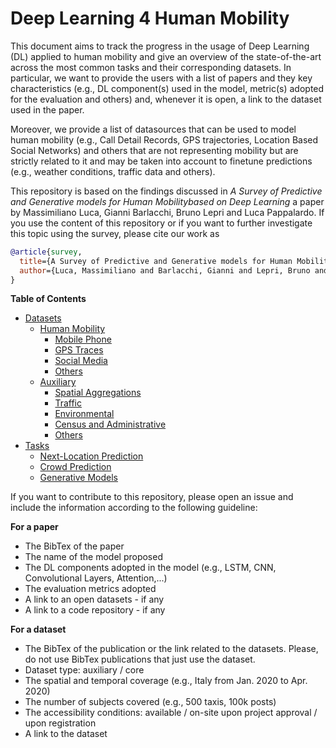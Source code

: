 # Deep Learning 4 Human Mobility



This document aims to track the progress in the usage of Deep Learning (DL) applied to human mobility and give an overview of the state-of-the-art across the most common tasks and their corresponding datasets. In particular, we want to provide the users with a list of papers and they key characteristics (e.g., DL component(s) used in the model, metric(s) adopted for the evaluation and others) and, whenever it is open, a link to the dataset used in the paper.

Moreover, we provide a list of datasources that can be used to model human mobility (e.g., Call Detail Records, GPS trajectories, Location Based Social Networks) and others that are not representing mobility but are strictly related to it and may be taken into account to finetune predictions (e.g., weather conditions, traffic data and others).

This repository is based on the findings discussed in *A Survey of Predictive and Generative models for Human Mobilitybased on Deep Learning* a paper by Massimiliano Luca, Gianni Barlacchi, Bruno Lepri and Luca Pappalardo. If you use the content of this repository or if you want to further investigate this topic using the survey, please cite our work as

```bibtex
@article{survey,
  title={A Survey of Predictive and Generative models for Human Mobilitybased on Deep Learning},
  author={Luca, Massimiliano and Barlacchi, Gianni and Lepri, Bruno and Pappalardo, Luca},
}
```

__Table of Contents__ 
- [Datasets](https://github.com/scikit-mobility/DeepLearning4HumanMobility/tree/master/Datasets)
  - [Human Mobility](https://github.com/scikit-mobility/DeepLearning4HumanMobility/tree/master/Datasets/Human%20Mobility)
    - [Mobile Phone](https://github.com/scikit-mobility/DeepLearning4HumanMobility/tree/master/Datasets/Human%20Mobility/Mobile%20Phone)
    - [GPS Traces](https://github.com/scikit-mobility/DeepLearning4HumanMobility/tree/master/Datasets/Human%20Mobility/GPS)
    - [Social Media](https://github.com/scikit-mobility/DeepLearning4HumanMobility/tree/master/Datasets/Human%20Mobility/Social%20Media)
    - [Others](https://github.com/scikit-mobility/DeepLearning4HumanMobility/tree/master/Datasets/Human%20Mobility/Others)
  - [Auxiliary](https://github.com/scikit-mobility/DeepLearning4HumanMobility/tree/master/Datasets/Auxiliary)
    - [Spatial Aggregations](https://github.com/scikit-mobility/DeepLearning4HumanMobility/tree/master/Datasets/Auxiliary/Spatial%20Aggregation)
    - [Traffic](https://github.com/scikit-mobility/DeepLearning4HumanMobility/tree/master/Datasets/Auxiliary/Traffic)
    - [Environmental](https://github.com/scikit-mobility/DeepLearning4HumanMobility/tree/master/Datasets/Auxiliary/Enrivonmental)
    - [Census and Administrative](https://github.com/scikit-mobility/DeepLearning4HumanMobility/tree/master/Datasets/Auxiliary/Census%20and%20Administrative)
    - [Others](https://github.com/scikit-mobility/DeepLearning4HumanMobility/tree/master/Datasets/Auxiliary/Others)
- [Tasks](https://github.com/scikit-mobility/DeepLearning4HumanMobility/tree/master/Tasks)
  - [Next-Location Prediction](https://github.com/scikit-mobility/DeepLearning4HumanMobility/blob/master/Tasks/next-location.md)
  - [Crowd Prediction](https://github.com/scikit-mobility/DeepLearning4HumanMobility/blob/master/Tasks/crowd.md)
  - [Generative Models](https://github.com/scikit-mobility/DeepLearning4HumanMobility/blob/master/Tasks/generative.md)

If you want to contribute to this repository, please open an issue and include the information according to the following guideline:

__For a paper__ 
- The BibTex of the paper 
- The name of the model proposed 
- The DL components adopted in the model (e.g., LSTM, CNN, Convolutional Layers, Attention,...) 
- The evaluation metrics adopted 
- A link to an open datasets - if any
- A link to a code repository - if any

__For a dataset__ 
- The BibTex of the publication or the link related to the datasets. Please, do not use BibTex publications that just use the dataset.
- Dataset type: auxiliary / core 
- The spatial and temporal coverage (e.g., Italy from Jan. 2020 to Apr. 2020) 
- The number of subjects covered (e.g., 500 taxis, 100k posts)
- The accessibility conditions: available / on-site  upon  project approval / upon registration
- A link to the dataset
